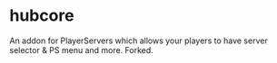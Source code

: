 # hubcore

An addon for PlayerServers which allows your players to have server selector &amp; PS menu and more. Forked.

